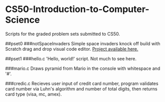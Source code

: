 # CS50-Introduction-to-Computer-Science
Scripts for the graded problem sets submitted to CS50.

##pset0
###notSpaceInvaders
Simple space invaders knock off build with Scratch drag and drop visual code editor. [Project available here.](https://scratch.mit.edu/projects/239874672/)

##pset1
###hello.c
'Hello, world!' script. Not much to see here.

###mario.c
Draws pyramid from Mario in the console with whitespace and '#'.

###credic.c
Recieves user input of credit card number, program validates card number via Luhn's algorithm and number of total digits, then returns card type (visa, mc, amex).

